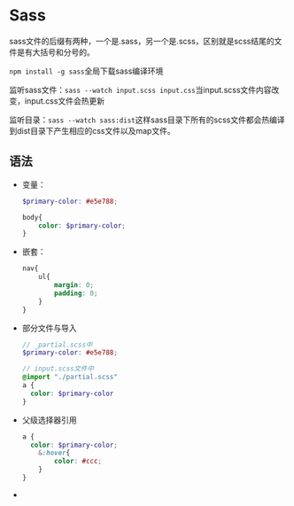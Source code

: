 # Sass

sass文件的后缀有两种，一个是.sass，另一个是.scss，区别就是scss结尾的文件是有大括号和分号的。

`npm install -g sass`全局下载sass编译环境



监听sass文件：`sass --watch input.scss input.css`当input.scss文件内容改变，input.css文件会热更新

监听目录：`sass --watch sass:dist`这样sass目录下所有的scss文件都会热编译到dist目录下产生相应的css文件以及map文件。

## 语法

+ 变量：

  ```scss
  $primary-color: #e5e788;
  
  body{
      color: $primary-color;
  }
  ```

+ 嵌套：

  ```scss
  nav{
      ul{
          margin: 0;
          padding: 0;
      }
  }
  ```

+ 部分文件与导入

  ```scss
  // _partial.scss中
  $primary-color: #e5e788;
  ```

  ```scss
  // input.scss文件中
  @import "./partial.scss"
  a {
  	color: $primary-color       
  }
  ```

+ 父级选择器引用

  ```scss
  a {
  	color: $primary-color;
      &:hover{
          color: #ccc;
      }
  }
  ```

+ 

